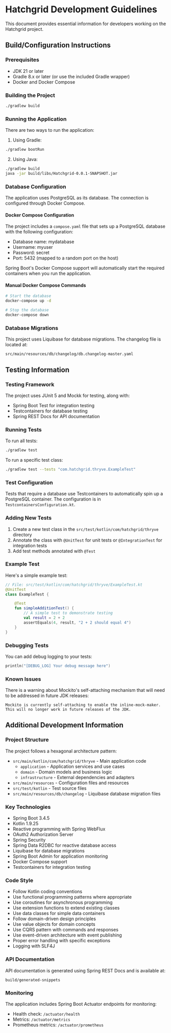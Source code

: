 # Hatchgrid Development Guidelines

This document provides essential information for developers working on the Hatchgrid project.

## Build/Configuration Instructions

### Prerequisites
- JDK 21 or later
- Gradle 8.x or later (or use the included Gradle wrapper)
- Docker and Docker Compose

### Building the Project
```bash
./gradlew build
```

### Running the Application
There are two ways to run the application:

1. Using Gradle:
```bash
./gradlew bootRun
```

2. Using Java:
```bash
./gradlew build
java -jar build/libs/Hatchgrid-0.0.1-SNAPSHOT.jar
```

### Database Configuration
The application uses PostgreSQL as its database. The connection is configured through Docker Compose.

#### Docker Compose Configuration
The project includes a `compose.yaml` file that sets up a PostgreSQL database with the following configuration:
- Database name: mydatabase
- Username: myuser
- Password: secret
- Port: 5432 (mapped to a random port on the host)

Spring Boot's Docker Compose support will automatically start the required containers when you run the application.

#### Manual Docker Compose Commands
```bash
# Start the database
docker-compose up -d

# Stop the database
docker-compose down
```

### Database Migrations
This project uses Liquibase for database migrations. The changelog file is located at:
```
src/main/resources/db/changelog/db.changelog-master.yaml
```

## Testing Information

### Testing Framework
The project uses JUnit 5 and Mockk for testing, along with:
- Spring Boot Test for integration testing
- Testcontainers for database testing
- Spring REST Docs for API documentation

### Running Tests
To run all tests:
```bash
./gradlew test
```

To run a specific test class:
```bash
./gradlew test --tests "com.hatchgrid.thryve.ExampleTest"
```

### Test Configuration
Tests that require a database use Testcontainers to automatically spin up a PostgreSQL container. The configuration is in `TestcontainersConfiguration.kt`.

### Adding New Tests
1. Create a new test class in the `src/test/kotlin/com/hatchgrid/thryve` directory
2. Annotate the class with `@UnitTest` for unit tests or `@IntegrationTest` for integration tests
3. Add test methods annotated with `@Test`

### Example Test
Here's a simple example test:

```kotlin
// File: src/test/kotlin/com/hatchgrid/thryve/ExampleTest.kt
@UnitTest
class ExampleTest {

    @Test
    fun simpleAdditionTest() {
        // A simple test to demonstrate testing
        val result = 2 + 2
        assertEquals(4, result, "2 + 2 should equal 4")
    }
}
```

### Debugging Tests
You can add debug logging to your tests:
```kotlin
println("[DEBUG_LOG] Your debug message here")
```

### Known Issues
There is a warning about Mockito's self-attaching mechanism that will need to be addressed in future JDK releases:
```
Mockito is currently self-attaching to enable the inline-mock-maker. This will no longer work in future releases of the JDK.
```

## Additional Development Information

### Project Structure
The project follows a hexagonal architecture pattern:
- `src/main/kotlin/com/hatchgrid/thryve` - Main application code
  - `application` - Application services and use cases
  - `domain` - Domain models and business logic
  - `infrastructure` - External dependencies and adapters
- `src/main/resources` - Configuration files and resources
- `src/test/kotlin` - Test source files
- `src/main/resources/db/changelog` - Liquibase database migration files

### Key Technologies
- Spring Boot 3.4.5
- Kotlin 1.9.25
- Reactive programming with Spring WebFlux
- OAuth2 Authorization Server
- Spring Security
- Spring Data R2DBC for reactive database access
- Liquibase for database migrations
- Spring Boot Admin for application monitoring
- Docker Compose support
- Testcontainers for integration testing

### Code Style
- Follow Kotlin coding conventions
- Use functional programming patterns where appropriate
- Use coroutines for asynchronous programming
- Use extension functions to extend existing classes
- Use data classes for simple data containers
- Follow domain-driven design principles
- Use value objects for domain concepts
- Use CQRS pattern with commands and responses
- Use event-driven architecture with event publishing
- Proper error handling with specific exceptions
- Logging with SLF4J

### API Documentation
API documentation is generated using Spring REST Docs and is available at:
```
build/generated-snippets
```

### Monitoring
The application includes Spring Boot Actuator endpoints for monitoring:
- Health check: `/actuator/health`
- Metrics: `/actuator/metrics`
- Prometheus metrics: `/actuator/prometheus`
